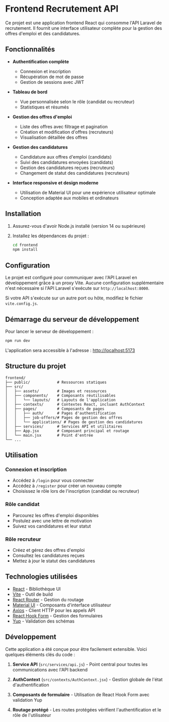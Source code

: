 # Frontend Recrutement API

Ce projet est une application frontend React qui consomme l'API Laravel de recrutement. Il fournit une interface utilisateur complète pour la gestion des offres d'emploi et des candidatures.

## Fonctionnalités

- **Authentification complète**
  - Connexion et inscription
  - Récupération de mot de passe
  - Gestion de sessions avec JWT

- **Tableau de bord**
  - Vue personnalisée selon le rôle (candidat ou recruteur)
  - Statistiques et résumés

- **Gestion des offres d'emploi**
  - Liste des offres avec filtrage et pagination
  - Création et modification d'offres (recruteurs)
  - Visualisation détaillée des offres

- **Gestion des candidatures**
  - Candidature aux offres d'emploi (candidats)
  - Suivi des candidatures envoyées (candidats)
  - Gestion des candidatures reçues (recruteurs)
  - Changement de statut des candidatures (recruteurs)

- **Interface responsive et design moderne**
  - Utilisation de Material UI pour une expérience utilisateur optimale
  - Conception adaptée aux mobiles et ordinateurs

## Installation

1. Assurez-vous d'avoir Node.js installé (version 14 ou supérieure)

2. Installez les dépendances du projet :
   ```bash
   cd frontend
   npm install
   ```

## Configuration

Le projet est configuré pour communiquer avec l'API Laravel en développement grâce à un proxy Vite. Aucune configuration supplémentaire n'est nécessaire si l'API Laravel s'exécute sur `http://localhost:8000`.

Si votre API s'exécute sur un autre port ou hôte, modifiez le fichier `vite.config.js`.

## Démarrage du serveur de développement

Pour lancer le serveur de développement :

```bash
npm run dev
```

L'application sera accessible à l'adresse : [http://localhost:5173](http://localhost:5173)

## Structure du projet

```
frontend/
├── public/            # Ressources statiques
├── src/
│   ├── assets/        # Images et ressources
│   ├── components/    # Composants réutilisables
│   │   └── layouts/   # Layouts de l'application
│   ├── contexts/      # Contextes React, incluant AuthContext
│   ├── pages/         # Composants de pages
│   │   ├── auth/      # Pages d'authentification
│   │   ├── job-offers/# Pages de gestion des offres
│   │   └── applications/ # Pages de gestion des candidatures
│   ├── services/      # Services API et utilitaires
│   ├── App.jsx        # Composant principal et routage
│   └── main.jsx       # Point d'entrée
└── ...
```

## Utilisation

### Connexion et inscription

- Accédez à `/login` pour vous connecter
- Accédez à `/register` pour créer un nouveau compte
- Choisissez le rôle lors de l'inscription (candidat ou recruteur)

### Rôle candidat

- Parcourez les offres d'emploi disponibles
- Postulez avec une lettre de motivation
- Suivez vos candidatures et leur statut

### Rôle recruteur

- Créez et gérez des offres d'emploi
- Consultez les candidatures reçues
- Mettez à jour le statut des candidatures

## Technologies utilisées

- [React](https://react.dev/) - Bibliothèque UI
- [Vite](https://vitejs.dev/) - Outil de build
- [React Router](https://reactrouter.com/) - Gestion du routage
- [Material UI](https://mui.com/) - Composants d'interface utilisateur
- [Axios](https://axios-http.com/) - Client HTTP pour les appels API
- [React Hook Form](https://react-hook-form.com/) - Gestion des formulaires
- [Yup](https://github.com/jquense/yup) - Validation des schémas

## Développement

Cette application a été conçue pour être facilement extensible. Voici quelques éléments clés du code :

1. **Service API** (`src/services/api.js`) - Point central pour toutes les communications avec l'API backend

2. **AuthContext** (`src/contexts/AuthContext.jsx`) - Gestion globale de l'état d'authentification

3. **Composants de formulaire** - Utilisation de React Hook Form avec validation Yup

4. **Routage protégé** - Les routes protégées vérifient l'authentification et le rôle de l'utilisateur